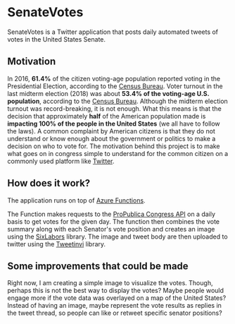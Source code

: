 # SenateVotes
SenateVotes is a Twitter application that posts daily automated tweets of votes in the United States Senate.

## Motivation
In 2016, **61.4%** of the citizen voting-age population reported voting in the Presidential Election, according to the [Census Bureau](https://www.census.gov/newsroom/blogs/random-samplings/2017/05/voting_in_america.html). Voter turnout in the last midterm election (2018) was about **53.4% of the voting-age U.S. population**, according to the [Census Bureau](https://www.census.gov/library/stories/2019/04/behind-2018-united-states-midterm-election-turnout.html). Although the midterm election turnout was record-breaking, it is not enough. What this means is that the decision that approximately **half** of the American population made is **impacting 100% of the people in the United States** (we all have to follow the laws). A common complaint by American citizens is that they do not understand or know enough about the government or politics to make a decision on who to vote for. The motivation behind this project is to make what goes on in congress simple to understand for the common citizen on a commonly used platform like [Twitter](https://twitter.com/). 

## How does it work?

The application runs on top of [Azure Functions](https://azure.microsoft.com/en-us/services/functions/). 

The Function makes requests to the [ProPublica Congress API](https://projects.propublica.org/api-docs/congress-api/) on a daily basis to get votes for the given day. The function then combines the vote summary along with each Senator's vote position and creates an image using the [SixLabors](https://github.com/SixLabors) library. The image and tweet body are then uploaded to twitter using the [Tweetinvi](https://github.com/linvi/tweetinvi/wiki) library.

## Some improvements that could be made

Right now, I am creating a simple image to visualize the votes. Though, perhaps this is not the best way to display the votes? Maybe people would engage more if the vote data was overlayed on a map of the United States? Instead of having an image, maybe represent the vote results as replies in the tweet thread, so people can like or retweet specific senator positions?
